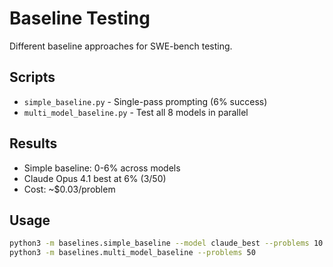 # Baseline Testing

Different baseline approaches for SWE-bench testing.

## Scripts

- `simple_baseline.py` - Single-pass prompting (6% success)
- `multi_model_baseline.py` - Test all 8 models in parallel

## Results

- Simple baseline: 0-6% across models
- Claude Opus 4.1 best at 6% (3/50)
- Cost: ~$0.03/problem

## Usage

```bash
python3 -m baselines.simple_baseline --model claude_best --problems 10
python3 -m baselines.multi_model_baseline --problems 50
```
